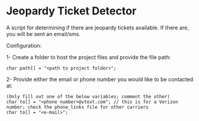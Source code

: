# Jeopardy Ticket Detector

A script for determining if there are jeopardy tickets available. If there are, you will be sent an email/sms.

Configuration:

1- Create a folder to host the project files and provide the file path:
      
    char path[] = "<path to project folder>";

2- Provide either the email or phone number you would like to be contacted at: 
  
    (Only fill out one of the below variables; comment the other) 
    char to[] = "<phone number>@vtext.com"; // this is for a Verizon number; check the phone_links file for other carriers
    char to[] = "<e-mail>";
